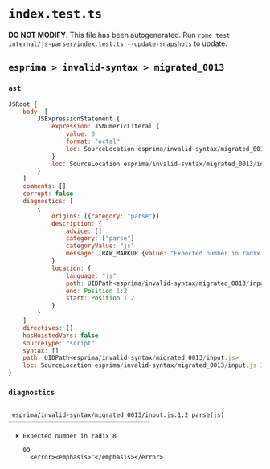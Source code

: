 # `index.test.ts`

**DO NOT MODIFY**. This file has been autogenerated. Run `rome test internal/js-parser/index.test.ts --update-snapshots` to update.

## `esprima > invalid-syntax > migrated_0013`

### `ast`

```javascript
JSRoot {
	body: [
		JSExpressionStatement {
			expression: JSNumericLiteral {
				value: 0
				format: "octal"
				loc: SourceLocation esprima/invalid-syntax/migrated_0013/input.js 1:0-1:2
			}
			loc: SourceLocation esprima/invalid-syntax/migrated_0013/input.js 1:0-1:2
		}
	]
	comments: []
	corrupt: false
	diagnostics: [
		{
			origins: [{category: "parse"}]
			description: {
				advice: []
				category: ["parse"]
				categoryValue: "js"
				message: [RAW_MARKUP {value: "Expected number in radix <emphasis>"}, "8", RAW_MARKUP {value: "</emphasis>"}]
			}
			location: {
				language: "js"
				path: UIDPath<esprima/invalid-syntax/migrated_0013/input.js>
				end: Position 1:2
				start: Position 1:2
			}
		}
	]
	directives: []
	hasHoistedVars: false
	sourceType: "script"
	syntax: []
	path: UIDPath<esprima/invalid-syntax/migrated_0013/input.js>
	loc: SourceLocation esprima/invalid-syntax/migrated_0013/input.js 1:0-2:0
}
```

### `diagnostics`

```

 esprima/invalid-syntax/migrated_0013/input.js:1:2 parse(js) ━━━━━━━━━━━━━━━━━━━━━━━━━━━━━━━━━━━━━━━

  ✖ Expected number in radix 8

    0O
      <error><emphasis>^</emphasis></error>


```
